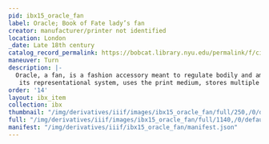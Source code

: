 ```yaml
---
pid: ibx15_oracle_fan
label: Oracle; Book of Fate lady’s fan
creator: manufacturer/printer not identified
location: London
_date: Late 18th century
catalog_record_permalink: https://bobcat.library.nyu.edu/permalink/f/ci13eu/nyu_aleph007533918
maneuver: Turn
description: |-
  Oracle, a fan, is a fashion accessory meant to regulate bodily and ambient temperature, as well as an interactive game and book-like object. Identifying itself as a “book,” the fan persuasively comprises critical elements of one. It is a folded composite object based on paper, combines word and image Oracle, a fan, is a fashion accessory meant to regulate bodily and ambient temperature, as well as an interactive game and book-like object. Identifying itself as a “book,” the fan persuasively comprises critical elements of one. It is a folded composite object based on paper, combines word and image in its representational system, uses the print medium, stores multiple pieces of information in one compact space, and is held in the hand, close to the body. It is “bound” on one end. In order to exploit its full function, one has to “open” it. The paper portion of the fan on which words and images are presented is called a “leaf,” and has a recto and verso side. The two sides of this particular fan are interdependent and require a turn of its leaf to reveal their shared meaning. PARAGRAPH The element on which the game pivots is the wheel depicted on the recto. Numbers correspond to such questions as “Whether the Dream be true” or “Whether one is to get Riches.” The fan owner’s companion, keeping the number of the question in mind, pricks one of the numbers on the wheel. This number in turn corresponds with one of the deities--Jupiter, Juno, Apollo, Diana, Mars, Venus, Bacchus, Ceres, Mercury, and Minerva--residing in individual columns on the verso side of the fan. Within each column, a numbered answer for each numbered question is provided. Through the play of chance and fortune, different story lines unfold for a querent, with the outcome of her story revealed with the turn of a hand-held printed object.
   its representational system, uses the print medium, stores multiple pieces of information in one compact space, and is held in the hand, close to the body. It is “bound” on one end. In order to exploit its full function, one has to “open” it. The paper portion of the fan on which words and images are presented is called a “leaf,” and has a recto and verso side. The two sides of this particular fan are interdependent and require a turn of its leaf to reveal their shared meaning. PARAGRAPH The element on which the game pivots is the wheel depicted on the recto. Numbers correspond to such questions as “Whether the Dream be true” or “Whether one is to get Riches.” The fan owner’s companion, keeping the number of the question in mind, pricks one of the numbers on the wheel. This number in turn corresponds with one of the deities--Jupiter, Juno, Apollo, Diana, Mars, Venus, Bacchus, Ceres, Mercury, and Minerva--residing in individual columns on the verso side of the fan. Within each column, a numbered answer for each numbered question is provided. Through the play of chance and fortune, different story lines unfold for a querent, with the outcome of her story revealed with the turn of a hand-held printed object.
order: '14'
layout: ibx_item
collection: ibx
thumbnail: "/img/derivatives/iiif/images/ibx15_oracle_fan/full/250,/0/default.jpg"
full: "/img/derivatives/iiif/images/ibx15_oracle_fan/full/1140,/0/default.jpg"
manifest: "/img/derivatives/iiif/ibx15_oracle_fan/manifest.json"
---
```


